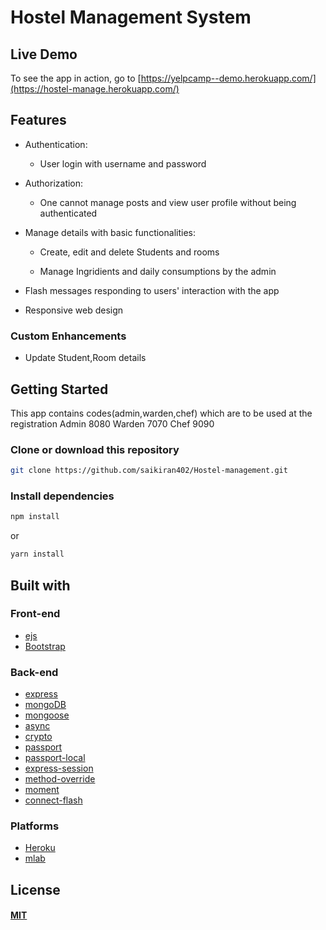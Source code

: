 # Hostel Management System

## Live Demo

To see the app in action, go to [https://yelpcamp--demo.herokuapp.com/](https://hostel-manage.herokuapp.com/)

## Features

* Authentication:
  
  * User login with username and password

* Authorization:

  * One cannot manage posts and view user profile without being authenticated

* Manage details with basic functionalities:

  * Create, edit and delete Students and rooms
  
  * Manage Ingridients and daily consumptions by the admin 


* Flash messages responding to users' interaction with the app

* Responsive web design

### Custom Enhancements

* Update Student,Room  details

 
## Getting Started

This app contains codes(admin,warden,chef) which are to be used at the registration
Admin  8080
Warden 7070
Chef   9090
### Clone or download this repository

```sh
git clone https://github.com/saikiran402/Hostel-management.git
```

### Install dependencies

```sh
npm install
```

or

```sh
yarn install
```


## Built with

### Front-end

* [ejs](http://ejs.co/)
* [Bootstrap](https://getbootstrap.com/docs/4.2/)

### Back-end

* [express](https://expressjs.com/)
* [mongoDB](https://www.mongodb.com/)
* [mongoose](http://mongoosejs.com/)
* [async](http://caolan.github.io/async/)
* [crypto](https://nodejs.org/api/crypto.html#crypto_crypto)
* [passport](http://www.passportjs.org/)
* [passport-local](https://github.com/jaredhanson/passport-local#passport-local)
* [express-session](https://github.com/expressjs/session#express-session)
* [method-override](https://github.com/expressjs/method-override#method-override)
* [moment](https://momentjs.com/)
* [connect-flash](https://github.com/jaredhanson/connect-flash#connect-flash)

### Platforms
* [Heroku](https://www.heroku.com/)
* [mlab](https://mlab.com/)
## License

#### [MIT](./LICENSE)
